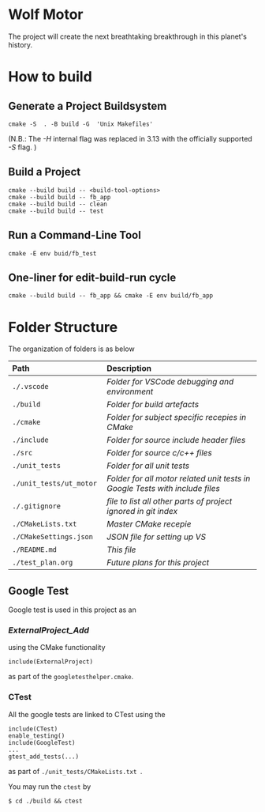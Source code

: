# Wolf Motor
The project will create the next breathtaking breakthrough in this planet's history.

# How to build

## Generate a Project Buildsystem
``` 
cmake -S  . -B build -G  'Unix Makefiles'
```
(N.B.: The _-H_ internal flag was replaced in 3.13 with the officially supported _-S_ flag.  )

## Build a Project
```
cmake --build build -- <build-tool-options>
cmake --build build -- fb_app  
cmake --build build -- clean 
cmake --build build -- test
```

## Run a Command-Line Tool
```
cmake -E env buid/fb_test 
```

## One-liner for edit-build-run cycle
```
cmake --build build -- fb_app && cmake -E env build/fb_app
```

# Folder Structure

The organization of folders is as below

| Path | Description |
| :--- | :--- |
|```./.vscode ``` | _Folder for VSCode debugging and environment_ |
|```./build ```   | _Folder for build artefacts_ |
|```./cmake ```   | _Folder for subject specific recepies in CMake_ |
|```./include ``` | _Folder for source include header files_ |
|```./src ``` | _Folder for source c/c++ files_ |
|```./unit_tests ``` | _Folder for all unit tests_ |
|```./unit_tests/ut_motor ``` | _Folder for all motor related unit tests in Google Tests with include files_ |
|```./.gitignore ``` | _file to list all other parts of project ignored in git index_ |
|```./CMakeLists.txt ``` | _Master CMake recepie_ |
|```./CMakeSettings.json ``` | _JSON file for setting up VS_ |
|```./README.md ``` | _This file_ |
|```./test_plan.org ``` | _Future plans for this project_ |

## Google Test
Google test is used in this project as an 
### _ExternalProject_Add_ 
using the CMake functionality 
```
include(ExternalProject)
```
as part of the ```googletesthelper.cmake```.

### CTest

All the google tests are linked to CTest using the 
```
include(CTest)
enable_testing()
include(GoogleTest)
...
gtest_add_tests(...)
```
as part of ```./unit_tests/CMakeLists.txt ```.

You may run the ```ctest``` by 
```
$ cd ./build && ctest
```
